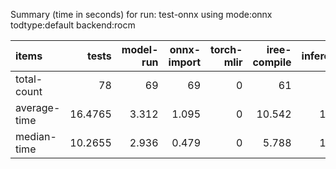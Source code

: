 Summary (time in seconds) for run: test-onnx using mode:onnx todtype:default backend:rocm

| items        |   tests |   model-run |   onnx-import |   torch-mlir |   iree-compile |   inference |
|:-------------|--------:|------------:|--------------:|-------------:|---------------:|------------:|
| total-count  | 78      |      69     |        69     |            0 |         61     |      43     |
| average-time | 16.4765 |       3.312 |         1.095 |            0 |         10.542 |       1.527 |
| median-time  | 10.2655 |       2.936 |         0.479 |            0 |          5.788 |       1.062 |
